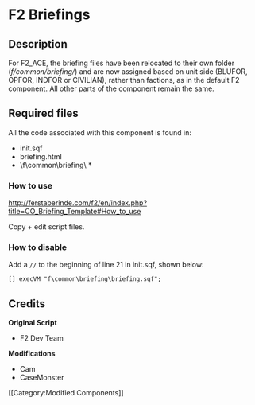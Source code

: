 F2 Briefings
=======

Description
-----------

For F2_ACE, the briefing files have been relocated to their own folder (*f/common/briefing/*) and are now assigned based on unit side (BLUFOR, OPFOR, INDFOR or CIVILIAN), rather than factions, as in the default F2 component. All other parts of the component remain the same.

Required files
--------------

All the code associated with this component is found in:

* init.sqf
* briefing.html
* \f\common\briefing\ *

### How to use ###

http://ferstaberinde.com/f2/en/index.php?title=CO_Briefing_Template#How_to_use

Copy + edit script files.

### How to disable ###

Add a `//` to the beginning of line 21 in init.sqf, shown below:

`[] execVM "f\common\briefing\briefing.sqf";`

Credits
-------

**Original Script**

* F2 Dev Team

**Modifications**

* Cam
* CaseMonster

[[Category:Modified Components]]
